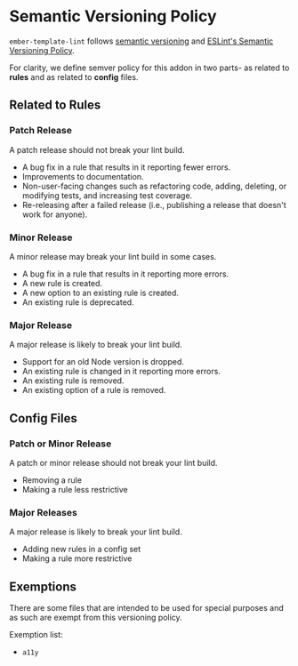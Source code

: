 # Semantic Versioning Policy

`ember-template-lint` follows [semantic versioning](http://semver.org/) and [ESLint's Semantic Versioning Policy](https://github.com/eslint/eslint#semantic-versioning-policy).

For clarity, we define semver policy for this addon in two parts- as related to **rules** and as related to **config** files.

## Related to Rules

### Patch Release

A patch release should not break your lint build.

* A bug fix in a rule that results in it reporting fewer errors.
* Improvements to documentation.
* Non-user-facing changes such as refactoring code, adding, deleting, or modifying tests, and increasing test coverage.
* Re-releasing after a failed release (i.e., publishing a release that doesn't work for anyone).

### Minor Release

A minor release may break your lint build in some cases.

* A bug fix in a rule that results in it reporting more errors.
* A new rule is created.
* A new option to an existing rule is created.
* An existing rule is deprecated.

### Major Release

A major release is likely to break your lint build.

* Support for an old Node version is dropped.
* An existing rule is changed in it reporting more errors.
* An existing rule is removed.
* An existing option of a rule is removed.

## Config Files

### Patch or Minor Release

A patch or minor release should not break your lint build.

* Removing a rule
* Making a rule less restrictive

### Major Releases

A major release is likely to break your lint build.

* Adding new rules in a config set
* Making a rule more restrictive

## Exemptions

There are some files that are intended to be used for special purposes and as such are exempt from this versioning policy.

Exemption list:

* `a11y`
